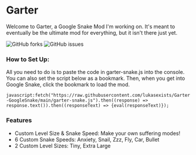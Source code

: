 # Garter
Welcome to Garter, a Google Snake Mod I'm working on. It's meant to eventually be the ultimate mod for everything, but it isn't there just yet.

<img alt="GitHub forks" src="https://img.shields.io/github/forks/lukasexists/Garter?label=Forks&logo=github&color=blue&style=for-the-badge"> <img alt="GitHub issues" src="https://img.shields.io/github/issues/lukasexists/Garter-GoogleSnake?label=Issues&logo=github&color=red&style=for-the-badge">

### How to Set Up:
All you need to do is to paste the code in garter-snake.js into the console. You can also set the script below as a bookmark. Then, when you get into Google Snake, click the bookmark to load the mod.

`javascript:fetch("https://raw.githubusercontent.com/lukasexists/Garter-GoogleSnake/main/garter-snake.js").then((response) => response.text()).then((responseText) => {eval(responseText)});`

### Features
 - Custom Level Size & Snake Speed: Make your own suffering modes!
 - 6 Custom Snake Speeds: Anxiety, Snail, Zzz, Fly, Car, Bullet
 - 2 Custom Level Sizes: Tiny, Extra Large
